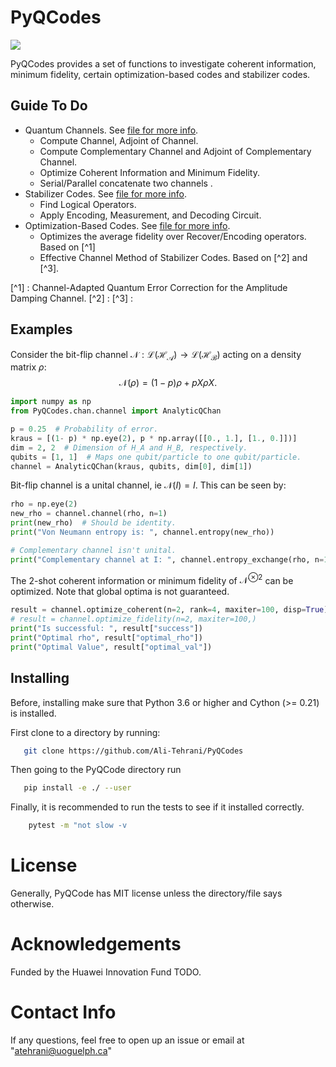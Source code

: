 PyQCodes
========
<a href='https://docs.python.org/3.6/'><img src='https://img.shields.io/badge/python-3.6-blue.svg'></a>

PyQCodes provides a set of functions to investigate coherent information, minimum fidelity, certain optimization-based codes and stabilizer codes.

Guide To Do
-----------
* Quantum Channels. See [file for more info](PyQCodes/chan/CHANNEL_README.md).
    - Compute Channel, Adjoint of Channel.
    - Compute Complementary Channel and Adjoint of Complementary Channel.
    - Optimize Coherent Information and Minimum Fidelity.
    - Serial/Parallel concatenate two channels .
* Stabilizer Codes.  See [file for more info](PyQCodes/CODE_README.md).
    - Find Logical Operators.
    - Apply Encoding, Measurement, and Decoding Circuit.
* Optimization-Based Codes.  See [file for more info](PyQCodes/CODE_README.md).
    - Optimizes the average fidelity over Recover/Encoding operators. Based on [^1]
    - Effective Channel Method of Stabilizer Codes. Based on [^2] and [^3].

[^1] : Channel-Adapted Quantum Error Correction for the Amplitude Damping Channel.
[^2] : 
[^3] : 

Examples
--------
Consider the bit-flip channel $\mathcal{N} : \mathcal{L}(\mathcal{H_A}) \rightarrow \mathcal{L}(\mathcal{H_B})$ acting on a density matrix $\rho$:
$$
\mathcal{N}(\rho) = (1 - p)\rho + p X \rho X.
$$
    
```python
import numpy as np
from PyQCodes.chan.channel import AnalyticQChan

p = 0.25  # Probability of error.
kraus = [(1- p) * np.eye(2), p * np.array([[0., 1.], [1., 0.]])]
dim = 2, 2  # Dimension of H_A and H_B, respectively.
qubits = [1, 1]  # Maps one qubit/particle to one qubit/particle.
channel = AnalyticQChan(kraus, qubits, dim[0], dim[1])
```

Bit-flip channel is a unital channel, ie $\mathcal{N}(I) = I$. This can be seen by:

```python
rho = np.eye(2)
new_rho = channel.channel(rho, n=1)
print(new_rho)  # Should be identity.
print("Von Neumann entropy is: ", channel.entropy(new_rho))

# Complementary channel isn't unital.
print("Complementary channel at I: ", channel.entropy_exchange(rho, n=1))
```

The 2-shot coherent information or minimum fidelity of $\mathcal{N}^{\otimes 
2}$ can be optimized. Note that global optima is not guaranteed.

```python
result = channel.optimize_coherent(n=2, rank=4, maxiter=100, disp=True)
# result = channel.optimize_fidelity(n=2, maxiter=100,)
print("Is successful: ", result["success"])
print("Optimal rho", result["optimal_rho"])
print("Optimal Value", result["optimal_val"])
```

Installing
----------
Before, installing make sure that Python 3.6 or higher and Cython (>= 0.21) is installed.

First clone to a directory by running:
```bash
   git clone https://github.com/Ali-Tehrani/PyQCodes
```

Then going to the PyQCode directory run
```bash
   pip install -e ./ --user
```

Finally, it is recommended to run the tests to see if it installed correctly.

```bash
    pytest -m "not slow -v
```

License
=======
Generally, PyQCode has MIT license unless the directory/file says otherwise.


Acknowledgements
=================
Funded by the Huawei Innovation Fund TODO.


Contact Info
============
If any questions, feel free to open up an issue or email at "atehrani@uoguelph.ca"
